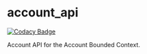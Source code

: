 # account_api

[![Codacy Badge](https://api.codacy.com/project/badge/Grade/fc14de244dbc439aae5d852980e545d6)](https://app.codacy.com/gh/alex-airbnb/account_api?utm_source=github.com&utm_medium=referral&utm_content=alex-airbnb/account_api&utm_campaign=Badge_Grade)

Account API for the Account Bounded Context.
